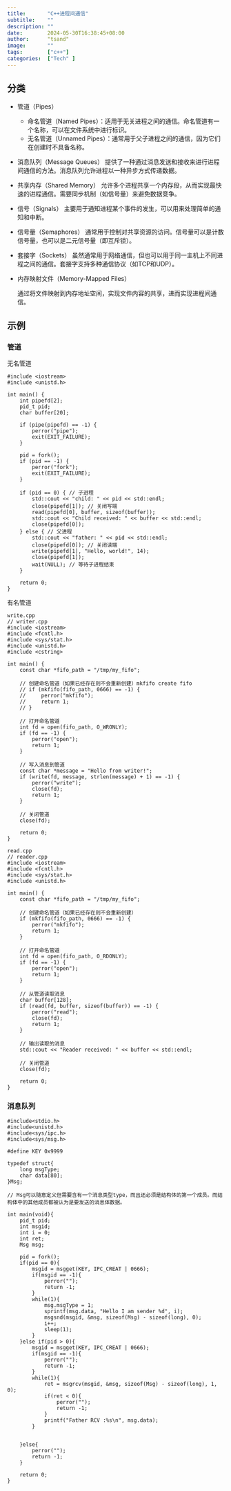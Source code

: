 ```yaml
---
title:       "C++进程间通信"
subtitle:    ""
description: ""
date:        2024-05-30T16:38:45+08:00
author:      "tsand"
image:       ""
tags:        ["c++"]
categories:  ["Tech" ]
---
```


## 分类
* 管道（Pipes）

  - 命名管道（Named Pipes）：适用于无关进程之间的通信。命名管道有一个名称，可以在文件系统中进行标识。
  - 无名管道（Unnamed Pipes）：通常用于父子进程之间的通信，因为它们在创建时不具备名称。

* 消息队列（Message Queues）
    提供了一种通过消息发送和接收来进行进程间通信的方法。消息队列允许进程以一种异步方式传递数据。

* 共享内存（Shared Memory）
    允许多个进程共享一个内存段，从而实现最快速的进程通信。需要同步机制（如信号量）来避免数据竞争。

* 信号（Signals）
    主要用于通知进程某个事件的发生，可以用来处理简单的通知和中断。

* 信号量（Semaphores）
    通常用于控制对共享资源的访问。信号量可以是计数信号量，也可以是二元信号量（即互斥锁）。

* 套接字（Sockets）
    虽然通常用于网络通信，但也可以用于同一主机上不同进程之间的通信。套接字支持多种通信协议（如TCP和UDP）。
* 内存映射文件（Memory-Mapped Files）

    通过将文件映射到内存地址空间，实现文件内容的共享，进而实现进程间通信。

## 示例

### 管道
无名管道
```
#include <iostream>
#include <unistd.h>

int main() {
    int pipefd[2];
    pid_t pid;
    char buffer[20];

    if (pipe(pipefd) == -1) {
        perror("pipe");
        exit(EXIT_FAILURE);
    }

    pid = fork();
    if (pid == -1) {
        perror("fork");
        exit(EXIT_FAILURE);
    }

    if (pid == 0) { // 子进程
        std::cout << "child: " << pid << std::endl;
        close(pipefd[1]); // 关闭写端
        read(pipefd[0], buffer, sizeof(buffer));
        std::cout << "Child received: " << buffer << std::endl;
        close(pipefd[0]);
    } else { // 父进程
        std::cout << "father: " << pid << std::endl;
        close(pipefd[0]); // 关闭读端
        write(pipefd[1], "Hello, world!", 14);
        close(pipefd[1]);
        wait(NULL); // 等待子进程结束
    }

    return 0;
}
```

有名管道
```
write.cpp
// writer.cpp
#include <iostream>
#include <fcntl.h>
#include <sys/stat.h>
#include <unistd.h>
#include <cstring>

int main() {
    const char *fifo_path = "/tmp/my_fifo";
    
    // 创建命名管道（如果已经存在则不会重新创建）mkfifo create fifo
    // if (mkfifo(fifo_path, 0666) == -1) {
    //     perror("mkfifo");
    //     return 1;
    // }

    // 打开命名管道
    int fd = open(fifo_path, O_WRONLY);
    if (fd == -1) {
        perror("open");
        return 1;
    }

    // 写入消息到管道
    const char *message = "Hello from writer!";
    if (write(fd, message, strlen(message) + 1) == -1) {
        perror("write");
        close(fd);
        return 1;
    }

    // 关闭管道
    close(fd);

    return 0;
}
```

```
read.cpp
// reader.cpp
#include <iostream>
#include <fcntl.h>
#include <sys/stat.h>
#include <unistd.h>

int main() {
    const char *fifo_path = "/tmp/my_fifo";
    
    // 创建命名管道（如果已经存在则不会重新创建）
    if (mkfifo(fifo_path, 0666) == -1) {
        perror("mkfifo");
        return 1;
    }

    // 打开命名管道
    int fd = open(fifo_path, O_RDONLY);
    if (fd == -1) {
        perror("open");
        return 1;
    }

    // 从管道读取消息
    char buffer[128];
    if (read(fd, buffer, sizeof(buffer)) == -1) {
        perror("read");
        close(fd);
        return 1;
    }

    // 输出读取的消息
    std::cout << "Reader received: " << buffer << std::endl;

    // 关闭管道
    close(fd);

    return 0;
}

```
### 消息队列
```
#include<stdio.h>
#include<unistd.h>
#include<sys/ipc.h>
#include<sys/msg.h>

#define KEY 0x9999

typedef struct{
    long msgType;
    char data[80];
}Msg;

// Msg可以随意定义但需要含有一个消息类型type，而且还必须是结构体的第一个成员。而结构体中的其他成员都被认为是要发送的消息体数据。

int main(void){
    pid_t pid;
    int msgid;
    int i = 0;
    int ret;
    Msg msg;

    pid = fork();
    if(pid == 0){ 
        msgid = msgget(KEY, IPC_CREAT | 0666);
        if(msgid == -1){
            perror("");
            return -1; 
        }   
        while(1){
            msg.msgType = 1;
            sprintf(msg.data, "Hello I am sender %d", i);
            msgsnd(msgid, &msg, sizeof(Msg) - sizeof(long), 0);
            i++;
            sleep(1);
        }
    }else if(pid > 0){
        msgid = msgget(KEY, IPC_CREAT | 0666);
        if(msgid == -1){
            perror("");
            return -1;
        }
        while(1){
            ret = msgrcv(msgid, &msg, sizeof(Msg) - sizeof(long), 1, 0);
            if(ret < 0){
                perror("");
                return -1;
            }
            printf("Father RCV :%s\n", msg.data);
        }


    }else{
        perror("");
        return -1;
    }   

    return 0;
}
```
